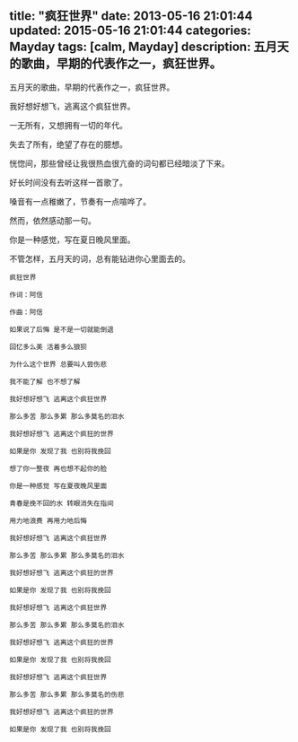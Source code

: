 title: "疯狂世界"
date: 2013-05-16 21:01:44
updated: 2015-05-16 21:01:44
categories: Mayday
tags: [calm, Mayday]
description: 五月天的歌曲，早期的代表作之一，疯狂世界。
---

五月天的歌曲，早期的代表作之一，疯狂世界。

我好想好想飞，逃离这个疯狂世界。

一无所有，又想拥有一切的年代。

失去了所有，绝望了存在的臆想。

恍惚间，那些曾经让我很热血很亢奋的词句都已经暗淡了下来。

好长时间没有去听这样一首歌了。

嗓音有一点稚嫩了，节奏有一点喧哗了。

然而，依然感动那一句。

你是一种感觉，写在夏日晚风里面。

不管怎样，五月天的词，总有能钻进你心里面去的。

```
疯狂世界

作词：阿信

作曲：阿信

如果说了后悔 是不是一切就能倒退

回忆多么美 活着多么狼狈

为什么这个世界 总要叫人尝伤悲

我不能了解 也不想了解

我好想好想飞 逃离这个疯狂世界

那么多苦 那么多累 那么多莫名的泪水

我好想好想飞 逃离这个疯狂的世界

如果是你 发现了我 也别将我挽回

想了你一整夜 再也想不起你的脸

你是一种感觉 写在夏夜晚风里面

青春是挽不回的水 转眼消失在指间

用力地浪费 再用力地后悔

我好想好想飞 逃离这个疯狂世界

那么多苦 那么多累 那么多莫名的泪水

我好想好想飞 逃离这个疯狂的世界

如果是你 发现了我 也别将我挽回

我好想好想飞 逃离这个疯狂世界

那么多苦 那么多累 那么多莫名的泪水

我好想好想飞 逃离这个疯狂的世界

如果是你 发现了我 也别将我挽回

我好想好想飞 逃离这个疯狂世界

那么多苦 那么多累 那么多莫名的伤悲

我好想好想飞 逃离这个疯狂的世界

如果是你 发现了我 也别将我挽回
```
